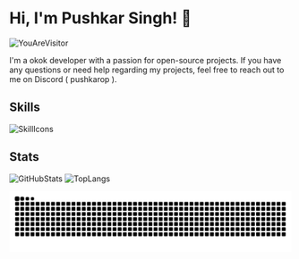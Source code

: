 # Hi, I'm Pushkar Singh! 👋

![YouAreVisitor](https://komarev.com/ghpvc/?username=pushkarop&label=You+Are+Visitor&color=blueviolet&style=for-the-badge)

I'm a okok developer with a passion for open-source projects. If you have any questions or need help regarding my projects, feel free to reach out to me on Discord ( pushkarop ).

## Skills

![SkillIcons](https://skillicons.dev/icons?i=py,html,css,js,git,github,regex,bots,aws,mongodb,sqlite)

## Stats

![GitHubStats](https://github-readme-stats.vercel.app/api?username=pushkarop&show_icons=true&title_color=blueviolet&bg_color=00000000&icon_color=blueviolet&hide_border=true&text_color=AFE1AF&card_width=350)
![TopLangs](https://github-readme-stats.vercel.app/api/top-langs/?username=pushkarop&layout=compact&title_color=blueviolet&bg_color=00000000&icon_color=blueviolet&hide_border=true&text_color=AFE1AF&card_width=350)

<picture>
  <source media="(prefers-color-scheme: dark)" srcset="https://raw.githubusercontent.com/pushkarop/pushkarop/output/github-snake-dark.svg" />
  <source media="(prefers-color-scheme: light)" srcset="https://raw.githubusercontent.com/pushkarop/pushkarop/output/github-snake.svg" />
  <img alt="github-snake" src="https://raw.githubusercontent.com/pushkarop/pushkarop/output/github-snake.svg" />
</picture>
